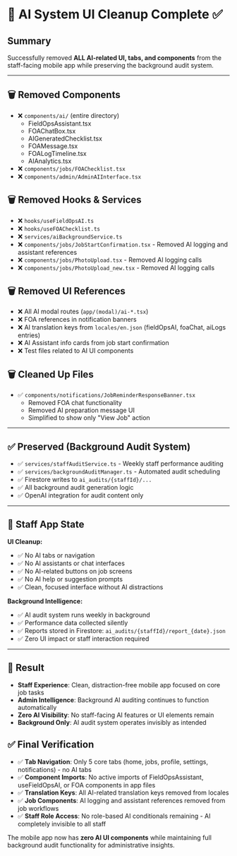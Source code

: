 # 🧹 AI System UI Cleanup Complete ✅

## Summary
Successfully removed **ALL AI-related UI, tabs, and components** from the staff-facing mobile app while preserving the background audit system.

---

## 🗑️ **Removed Components**
- ❌ `components/ai/` (entire directory)
  - FieldOpsAssistant.tsx
  - FOAChatBox.tsx
  - AIGeneratedChecklist.tsx
  - FOAMessage.tsx
  - FOALogTimeline.tsx
  - AIAnalytics.tsx
- ❌ `components/jobs/FOAChecklist.tsx`
- ❌ `components/admin/AdminAIInterface.tsx`

## 🗑️ **Removed Hooks & Services**
- ❌ `hooks/useFieldOpsAI.ts`
- ❌ `hooks/useFOAChecklist.ts`
- ❌ `services/aiBackgroundService.ts`
- ❌ `components/jobs/JobStartConfirmation.tsx` - Removed AI logging and assistant references
- ❌ `components/jobs/PhotoUpload.tsx` - Removed AI logging calls
- ❌ `components/jobs/PhotoUpload_new.tsx` - Removed AI logging calls

## 🗑️ **Removed UI References**
- ❌ All AI modal routes (`app/(modal)/ai-*.tsx`)
- ❌ FOA references in notification banners
- ❌ AI translation keys from `locales/en.json` (fieldOpsAI, foaChat, aiLogs entries)
- ❌ AI Assistant info cards from job start confirmation
- ❌ Test files related to AI UI components

## 🗑️ **Cleaned Up Files**
- ✅ `components/notifications/JobReminderResponseBanner.tsx`
  - Removed FOA chat functionality
  - Removed AI preparation message UI
  - Simplified to show only "View Job" action

---

## ✅ **Preserved (Background Audit System)**
- ✅ `services/staffAuditService.ts` - Weekly staff performance auditing
- ✅ `services/backgroundAuditManager.ts` - Automated audit scheduling
- ✅ Firestore writes to `ai_audits/{staffId}/...`
- ✅ All background audit generation logic
- ✅ OpenAI integration for audit content only

---

## 📱 **Staff App State**
**UI Cleanup:**
- ✅ No AI tabs or navigation
- ✅ No AI assistants or chat interfaces
- ✅ No AI-related buttons on job screens
- ✅ No AI help or suggestion prompts
- ✅ Clean, focused interface without AI distractions

**Background Intelligence:**
- ✅ AI audit system runs weekly in background
- ✅ Performance data collected silently
- ✅ Reports stored in Firestore: `ai_audits/{staffId}/report_{date}.json`
- ✅ Zero UI impact or staff interaction required

---

## 🎯 **Result**
- **Staff Experience**: Clean, distraction-free mobile app focused on core job tasks
- **Admin Intelligence**: Background AI auditing continues to function automatically
- **Zero AI Visibility**: No staff-facing AI features or UI elements remain
- **Background Only**: AI audit system operates invisibly as intended

## ✅ **Final Verification**
- ✅ **Tab Navigation**: Only 5 core tabs (home, jobs, profile, settings, notifications) - no AI tabs
- ✅ **Component Imports**: No active imports of FieldOpsAssistant, useFieldOpsAI, or FOA components in app files
- ✅ **Translation Keys**: All AI-related translation keys removed from locales
- ✅ **Job Components**: AI logging and assistant references removed from job workflows
- ✅ **Staff Role Access**: No role-based AI conditionals remaining - AI completely invisible to all staff

The mobile app now has **zero AI UI components** while maintaining full background audit functionality for administrative insights.

